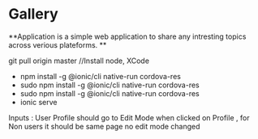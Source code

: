 #  Gallery

**Application is a simple web application to share any intresting topics across verious plateforms. 
**

 git pull origin master
    //Install node, XCode
   - npm install -g @ionic/cli native-run cordova-res
   - sudo npm install -g @ionic/cli native-run cordova-res
   - sudo npm install -g @ionic/cli native-run cordova-res
   - ionic serve 




   Inputs : User Profile should go to Edit Mode when clicked on Profile , for Non users it should be same page no edit mode
   changed 